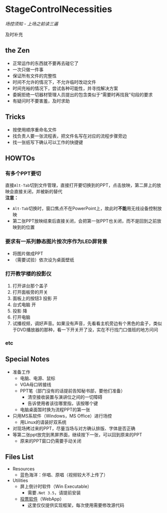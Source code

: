 # StageControlNecessities
_场控须知 - 上场之前读三遍_

及时补充

## the Zen
- 正常运作的东西就不要再去碰它了
- 一次只做一件事
- 保证所有文件的完整性
- 时间不允许的情况下，不允许临时改动文件
- 时间充裕的情况下，尝试各种可能性，并寻找解决方案
- 委婉拒绝一切器材管理人员提出的包含类似于“需要时再找我”句段的要求
- 有疑问时不要害羞，及时求助


## Tricks
- 按使用顺序重命名文件
- 找负责人要一张流程表，把文件名写在对应的流程步骤旁边
- 找一张纸写下确认可以工作的快捷键


## HOWTOs

### 有多个PPT要切
直接`Alt-Tab`切到文件管理，直接打开要切换到的PPT，点击放映，第二屏上的放映会直接关闭，并被新的替代  
**注意：**
- `Alt-Tab`切换时，窗口焦点不在PowerPoint上，故此时**不能**用无线设备控制放映
- 第二张PPT放映结束后直接关闭，会把第一张PPT也关闭，而不是回到之前放映到的位置

### 要求有一系列静态图片按次序作为LED屏背景
- 将图片做成PPT
- （需要试验）依次设为桌面壁纸

### 打开教学楼的投影仪
1. 打开讲台那个盖子
2. 打开面板旁的开关
3. 面板上的按钮3 投影 开
4. 台式电脑 开
5. 投影 降
6. 打开电脑
7. 试播视频，调好声音。如果没有声音，先看看主机旁边有个黑色的盒子，类似于DVD播放器的那种，看一下开关开了没，实在不行找门口值班的地方问问

### etc


## Special Notes
- 准备工作
    - 电脑、电源、鼠标
    - VGA母口转接线
    - PPT笔（部门没有的话提前告知秘书部，要他们准备）
        - 清空接收装置与演讲位之间的一切障碍
        - 告诉使用者该往哪里指，该按哪个键
    - 电脑桌面暂时换为流程PPT的第一张
- 只用MS系软件（Windows，MS Office）进行场控
    - 用Linux的请装好双系统
- 对现场拷过来的PPT，尽量当场与对方确认排版、字体是否正确
- 等第二张ppt放完到黑屏界面，继续按下一张，可以回到原来的PPT
    - 原来的PPT窗口仍需要手动关闭

## Files List
- Resources
    - 蓝色海洋：伴唱、原唱（视频较大不上传了）
- Utilities
    - 屏上倒计时软件（Win Executable）
        - 需要`.Net 3.5`，请提前安装
    - [投票软件](https://github.com/smdsbz/VoteCounter)（WebApp）
        - 这里仅仅提供实现框架，每次使用需要修改源代码
